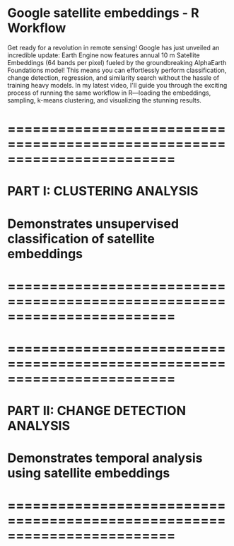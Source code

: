 # Google satellite embeddings - R Workflow

Get ready for a revolution in remote sensing! Google has just unveiled an incredible update: Earth Engine now features annual 10 m Satellite Embeddings (64 bands per pixel) fueled by the groundbreaking AlphaEarth Foundations model! This means you can effortlessly perform classification, change detection, regression, and similarity search without the hassle of training heavy models. In my latest video, I'll guide you through the exciting process of running the same workflow in R—loading the embeddings, sampling, k-means clustering, and visualizing the stunning results.

# ========================================================================
# PART I: CLUSTERING ANALYSIS
# Demonstrates unsupervised classification of satellite embeddings
# ========================================================================



# ========================================================================
# PART II: CHANGE DETECTION ANALYSIS
# Demonstrates temporal analysis using satellite embeddings
# ========================================================================


